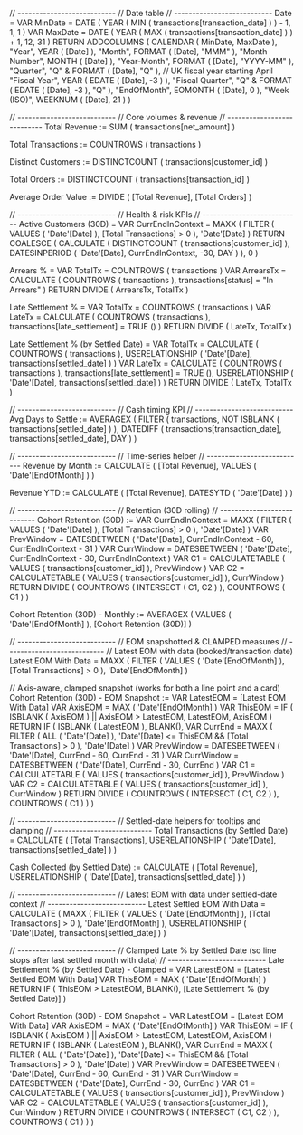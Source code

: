 // ---------------------------
// Date table
// ---------------------------
Date =
VAR MinDate = DATE ( YEAR ( MIN ( transactions[transaction_date] ) ) - 1, 1, 1 )
VAR MaxDate = DATE ( YEAR ( MAX ( transactions[transaction_date] ) ) + 1, 12, 31 )
RETURN
ADDCOLUMNS (
    CALENDAR ( MinDate, MaxDate ),
    "Year", YEAR ( [Date] ),
    "Month", FORMAT ( [Date], "MMM" ),
    "Month Number", MONTH ( [Date] ),
    "Year-Month", FORMAT ( [Date], "YYYY-MM" ),
    "Quarter", "Q" & FORMAT ( [Date], "Q" ),
    // UK fiscal year starting April
    "Fiscal Year", YEAR ( EDATE ( [Date], -3 ) ),
    "Fiscal Quarter", "Q" & FORMAT ( EDATE ( [Date], -3 ), "Q" ),
    "EndOfMonth", EOMONTH ( [Date], 0 ),
    "Week (ISO)", WEEKNUM ( [Date], 21 )
)


// ---------------------------
// Core volumes & revenue
// ---------------------------
Total Revenue :=
SUM ( transactions[net_amount] )

Total Transactions :=
COUNTROWS ( transactions )

Distinct Customers :=
DISTINCTCOUNT ( transactions[customer_id] )

Total Orders :=
DISTINCTCOUNT ( transactions[transaction_id] )

Average Order Value :=
DIVIDE ( [Total Revenue], [Total Orders] )


// ---------------------------
// Health & risk KPIs
// ---------------------------
Active Customers (30D) = 
VAR CurrEndInContext =
    MAXX (
        FILTER ( VALUES ( 'Date'[Date] ), [Total Transactions] > 0 ),
        'Date'[Date]
    )
RETURN
COALESCE (
    CALCULATE (
        DISTINCTCOUNT ( transactions[customer_id] ),
        DATESINPERIOD ( 'Date'[Date], CurrEndInContext, -30, DAY )
    ),
    0
)

Arrears % = 
VAR TotalTx =
    COUNTROWS ( transactions )
VAR ArrearsTx =
    CALCULATE ( COUNTROWS ( transactions ), transactions[status] = "In Arrears" )
RETURN
    DIVIDE ( ArrearsTx, TotalTx )

Late Settlement % = 
VAR TotalTx =
    COUNTROWS ( transactions )
VAR LateTx =
    CALCULATE ( COUNTROWS ( transactions ), transactions[late_settlement] = TRUE () )
RETURN
    DIVIDE ( LateTx, TotalTx )

Late Settlement % (by Settled Date) = 
VAR TotalTx =
    CALCULATE ( COUNTROWS ( transactions ), USERELATIONSHIP ( 'Date'[Date], transactions[settled_date] ) )
VAR LateTx =
    CALCULATE ( COUNTROWS ( transactions ),
        transactions[late_settlement] = TRUE (),
        USERELATIONSHIP ( 'Date'[Date], transactions[settled_date] )
    )
RETURN DIVIDE ( LateTx, TotalTx )


// ---------------------------
// Cash timing KPI
// ---------------------------
Avg Days to Settle :=
AVERAGEX (
    FILTER ( transactions, NOT ISBLANK ( transactions[settled_date] ) ),
    DATEDIFF ( transactions[transaction_date], transactions[settled_date], DAY )
)


// ---------------------------
// Time-series helper
// ---------------------------
Revenue by Month :=
CALCULATE ( [Total Revenue], VALUES ( 'Date'[EndOfMonth] ) )

Revenue YTD :=
CALCULATE ( [Total Revenue], DATESYTD ( 'Date'[Date] ) )


// ---------------------------
// Retention (30D rolling)
// ---------------------------
Cohort Retention (30D) :=
VAR CurrEndInContext =
    MAXX (
        FILTER ( VALUES ( 'Date'[Date] ), [Total Transactions] > 0 ),
        'Date'[Date]
    )
VAR PrevWindow =
    DATESBETWEEN ( 'Date'[Date], CurrEndInContext - 60, CurrEndInContext - 31 )
VAR CurrWindow =
    DATESBETWEEN ( 'Date'[Date], CurrEndInContext - 30, CurrEndInContext )
VAR C1 =
    CALCULATETABLE ( VALUES ( transactions[customer_id] ), PrevWindow )
VAR C2 =
    CALCULATETABLE ( VALUES ( transactions[customer_id] ), CurrWindow )
RETURN
DIVIDE ( COUNTROWS ( INTERSECT ( C1, C2 ) ), COUNTROWS ( C1 ) )

Cohort Retention (30D) - Monthly :=
AVERAGEX ( VALUES ( 'Date'[EndOfMonth] ), [Cohort Retention (30D)] )


// ---------------------------
// EOM snapshotted & CLAMPED measures
// ---------------------------
// Latest EOM with data (booked/transaction date)
Latest EOM With Data = 
MAXX (
    FILTER ( VALUES ( 'Date'[EndOfMonth] ), [Total Transactions] > 0 ),
    'Date'[EndOfMonth]
)

// Axis-aware, clamped snapshot (works for both a line point and a card)
Cohort Retention (30D) - EOM Snapshot :=
VAR LatestEOM = [Latest EOM With Data]
VAR AxisEOM   = MAX ( 'Date'[EndOfMonth] )
VAR ThisEOM   =
    IF ( ISBLANK ( AxisEOM ) || AxisEOM > LatestEOM, LatestEOM, AxisEOM )
RETURN
IF (
    ISBLANK ( LatestEOM ),
    BLANK(),
    VAR CurrEnd =
        MAXX (
            FILTER (
                ALL ( 'Date'[Date] ),
                'Date'[Date] <= ThisEOM && [Total Transactions] > 0
            ),
            'Date'[Date]
        )
    VAR PrevWindow = DATESBETWEEN ( 'Date'[Date], CurrEnd - 60, CurrEnd - 31 )
    VAR CurrWindow = DATESBETWEEN ( 'Date'[Date], CurrEnd - 30, CurrEnd )
    VAR C1 = CALCULATETABLE ( VALUES ( transactions[customer_id] ), PrevWindow )
    VAR C2 = CALCULATETABLE ( VALUES ( transactions[customer_id] ), CurrWindow )
    RETURN DIVIDE ( COUNTROWS ( INTERSECT ( C1, C2 ) ), COUNTROWS ( C1 ) )
)


// ---------------------------
// Settled-date helpers for tooltips and clamping
// ---------------------------
Total Transactions (by Settled Date) = 
CALCULATE ( [Total Transactions],
    USERELATIONSHIP ( 'Date'[Date], transactions[settled_date] )
)

Cash Collected (by Settled Date) :=
CALCULATE ( [Total Revenue],
    USERELATIONSHIP ( 'Date'[Date], transactions[settled_date] )
)


// ---------------------------
// Latest EOM with data under settled-date context
// ---------------------------
Latest Settled EOM With Data = 
CALCULATE (
    MAXX (
        FILTER ( VALUES ( 'Date'[EndOfMonth] ), [Total Transactions] > 0 ),
        'Date'[EndOfMonth]
    ),
    USERELATIONSHIP ( 'Date'[Date], transactions[settled_date] )
)

// ---------------------------
// Clamped Late % by Settled Date (so line stops after last settled month with data)
// ---------------------------
Late Settlement % (by Settled Date) - Clamped = 
VAR LatestEOM = [Latest Settled EOM With Data]
VAR ThisEOM   = MAX ( 'Date'[EndOfMonth] )
RETURN IF ( ThisEOM > LatestEOM, BLANK(), [Late Settlement % (by Settled Date)] )

Cohort Retention (30D) - EOM Snapshot = 
VAR LatestEOM = [Latest EOM With Data]
VAR AxisEOM   = MAX ( 'Date'[EndOfMonth] )
VAR ThisEOM   =
    IF ( ISBLANK ( AxisEOM ) || AxisEOM > LatestEOM, LatestEOM, AxisEOM )
RETURN
IF (
    ISBLANK ( LatestEOM ),
    BLANK(),
    VAR CurrEnd =
        MAXX (
            FILTER (
                ALL ( 'Date'[Date] ),
                'Date'[Date] <= ThisEOM && [Total Transactions] > 0
            ),
            'Date'[Date]
        )
    VAR PrevWindow = DATESBETWEEN ( 'Date'[Date], CurrEnd - 60, CurrEnd - 31 )
    VAR CurrWindow = DATESBETWEEN ( 'Date'[Date], CurrEnd - 30, CurrEnd )
    VAR C1 = CALCULATETABLE ( VALUES ( transactions[customer_id] ), PrevWindow )
    VAR C2 = CALCULATETABLE ( VALUES ( transactions[customer_id] ), CurrWindow )
    RETURN DIVIDE ( COUNTROWS ( INTERSECT ( C1, C2 ) ), COUNTROWS ( C1 ) )
)
